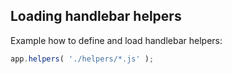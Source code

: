 ## Loading handlebar helpers

Example how to define and load handlebar helpers:

```js
app.helpers( './helpers/*.js' );
```
